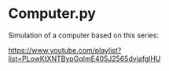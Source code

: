 # Computer.py

Simulation of a computer based on this series:

https://www.youtube.com/playlist?list=PLowKtXNTBypGqImE405J2565dvjafglHU
